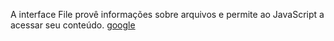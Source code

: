 A interface File provê informações sobre arquivos e permite ao JavaScript  a acessar seu conteúdo.
[google](https://google.com.br)
